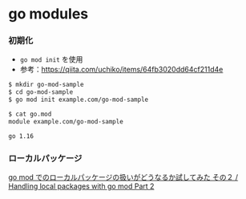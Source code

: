 # go modules

### 初期化

- `go mod init` を使用
- 参考：https://qiita.com/uchiko/items/64fb3020dd64cf211d4e

```bash
$ mkdir go-mod-sample
$ cd go-mod-sample
$ go mod init example.com/go-mod-sample

$ cat go.mod
module example.com/go-mod-sample

go 1.16
```

### ローカルパッケージ

[go mod でのローカルパッケージの扱いがどうなるか試してみた その２ / Handling local packages with go mod Part 2](https://memo.silverpigeon.jp/handling-local-packages-with-go-mod-2/)
